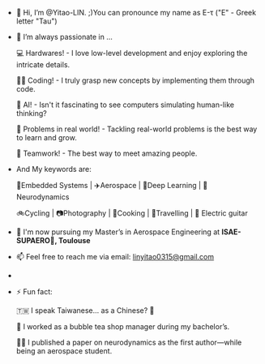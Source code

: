 - 👋 Hi, I’m @Yitao-LIN. ;)You can pronounce my name as E-τ ("E" - Greek letter "Tau")
- 👀 I’m always passionate in ...

  💻 Hardwares! - I love low-level development and enjoy exploring the intricate details.

  👨‍💻 Coding! - I truly grasp new concepts by implementing them through code.

  🤖 AI! - Isn't it fascinating to see computers simulating human-like thinking?

  🚩 Problems in real world! - Tackling real-world problems is the best way to learn and grow.
  
  🤝 Teamwork! - The best way to meet amazing people.

- And My keywords are:


  🔋Embedded Systems | ✈️Aerospace | 🤖Deep Learning | 🧠Neurodynamics
  
  🚲Cycling | 📷Photography | 🍳Cooking | 🧳Travelling | 🎸 Electric guitar

- 🏫 I'm now pursuing my Master’s in Aerospace Engineering at **ISAE-SUPAERO🚀, Toulouse**
- 📫 Feel free to reach me via email: linyitao0315@gmail.com
- 
- ⚡ Fun fact: 

    🇹🇼 I speak Taiwanese… as a Chinese? 🤔

  🧋 I worked as a bubble tea shop manager during my bachelor’s.

  👨‍⚕️ I published a paper on neurodynamics as the first author—while being an aerospace student.
